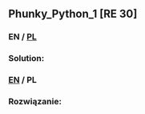 ## Phunky_Python_1 [RE 30]

>

### EN / [PL](#rozwiązanie)

### Solution:

### [EN](#solution) / PL

### Rozwiązanie:
